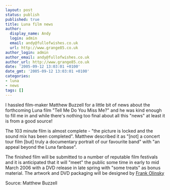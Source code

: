 ```yaml
---
layout: post
status: publish
published: true
title: Luna film news
author:
  display_name: Andy
  login: admin
  email: andy@fullofwishes.co.uk
  url: http://www.grange85.co.uk
author_login: admin
author_email: andy@fullofwishes.co.uk
author_url: http://www.grange85.co.uk
date: '2005-09-12 13:03:01 +0100'
date_gmt: '2005-09-12 13:03:01 +0100'
categories:
- luna
- news
tags: []
---
```

<p>I hassled film-maker Matthew Buzzell for a little bit of news about the forthcoming Luna film "Tell Me Do You Miss Me?" and he was kind enough to fill me in and while there's nothing too final about all this "news" at least it is from a good source!</p>
<p>The 103 minute film is almost complete - "the picture is locked and the sound mix has been completed". Matthew described it as "[not] a concert tour film [but] truly a documentary portrait of our favourite band" with "an appeal beyond the Luna fanbase".</p>
<p>The finished film will be submitted to a number of reputable film festivals and it is anticipated that it will "meet" the public some time in early to mid March 2006 with a DVD release in late spring with "some treats" as bonus material. The artwork and DVD packaging will be designed by <a href="http://www.frankolinsky.com/">Frank Olinsky</a></p>
<p>Source: Matthew Buzzell</p>
